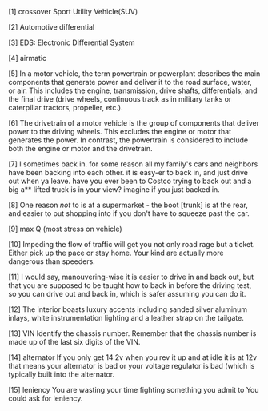 [1] crossover Sport Utility Vehicle(SUV)

[2] Automotive differential

[3] EDS: Electronic Differential System

[4] airmatic

[5] In a motor vehicle, the term powertrain or powerplant describes the main components that generate power and deliver it to the road surface, water, or air. This includes the engine, transmission, drive shafts, differentials, and the final drive (drive wheels, continuous track as in military tanks or caterpillar tractors, propeller, etc.).

[6] The drivetrain of a motor vehicle is the group of components that deliver power to the driving wheels. This excludes the engine or motor that generates the power. In contrast, the powertrain is considered to include both the engine or motor and the drivetrain.

[7] I sometimes back in. for some reason all my family's cars and neighbors have been backing into each other. it is easy-er to back in, and just drive out when ya leave. have you ever been to Costco trying to back out and a big a** lifted truck is in your view? imagine if you just backed in.

[8] One reason _not_ to is at a supermarket - the boot [trunk] is at the rear, and easier to put shopping into if you don't have to squeeze past the car.

[9] max Q (most stress on vehicle) 

[10] Impeding the flow of traffic will get you not only road rage but a ticket. Either pick up the pace or stay home. Your kind are actually more dangerous than speeders.

[11] I would say, manouvering-wise it is easier to drive in and back out, but that you are supposed to be taught how to back in before the driving test, so you can drive out and back in, which is safer assuming you can do it.

[12] The interior boasts luxury accents including sanded silver aluminum inlays, white instrumentation lighting and a leather strap on the tailgate.

[13] VIN
    Identify the chassis number. 
    Remember that the chassis number is made up of the last six digits of the VIN.

[14] alternator
    If you only get 14.2v when you rev it up and at idle it is at 12v that means your alternator is bad or your voltage regulator is bad (which is typically built into the alternator.

[15] leniency
    You are wasting your time fighting something you admit to You could ask for leniency.
